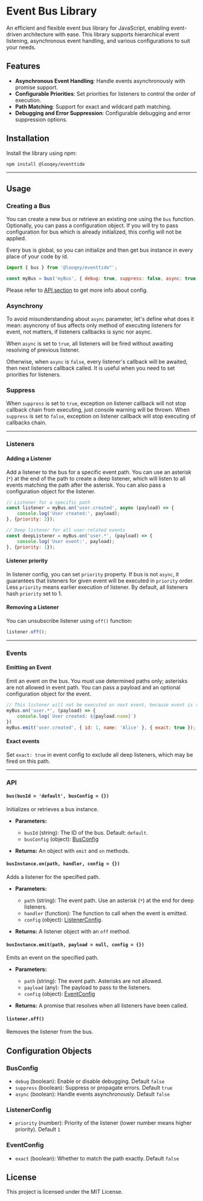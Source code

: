 

# Event Bus Library

An efficient and flexible event bus library for JavaScript, enabling event-driven architecture with ease. This library supports hierarchical event listening, asynchronous event handling, and various configurations to suit your needs.

## Features

- **Asynchronous Event Handling**: Handle events asynchronously with promise support.
- **Configurable Priorities**: Set priorities for listeners to control the order of execution.
- **Path Matching**: Support for exact and wildcard path matching.
- **Debugging and Error Suppression**: Configurable debugging and error suppression options.

## Installation

Install the library using npm:

```bash
npm install @looqey/eventtide
```
________

## Usage

### Creating a Bus

You can create a new bus or retrieve an existing one using the `bus` function. Optionally, you can pass a configuration object.
If you will try to pass configuration for bus which is already initialized, this config will not be applied.

Every bus is global, so you can initialize and then get bus instance in every place of your code by id.
```javascript
import { bus } from '@looqey/eventtide"';

const myBus = bus('myBus', { debug: true, suppress: false, async: true });
```
Please refer to [API section](#api) to get more info about config.

### Asynchrony
To avoid misunderstanding about `async` parameter, let's define what does it mean:
asyncrony of bus affects only method of executing listeners for event, not matters, if listeners callbacks is sync nor async.

When `async` is set to `true`, all listeners will be fired without awaiting resolving of previous listener.

Otherwise, when `async` is `false`, every listener's callback will be awaited, then next listeners callback called. It is useful when you need to set priorities for listeners.

### Suppress
When `suppress` is set to `true`, exception on listener callback will not stop callback chain from executing, just console warning will be thrown.
When `suppress` is set to `false`, exception on listener callback will stop executing of callbacks chain.
________

### Listeners

#### Adding a Listener

Add a listener to the bus for a specific event path. You can use an asterisk (`*`) at the end of the path to create a deep listener, which will listen to all events matching the path after the asterisk. You can also pass a configuration object for the listener.

```javascript
// Listener for a specific path
const listener = myBus.on('user.created', async (payload) => {
    console.log('User created:', payload);
}, {priority: 2});

// Deep listener for all user-related events
const deepListener = myBus.on('user.*', (payload) => {
    console.log('User event:', payload);
}, {priority: 1});
```
#### Listener priority
In listener config, you can set `priority` property. If bus is not `async`, it guarantees that listeners for given event will be executed in `priority` order. Less `priority` means earlier execution of listener. By default, all listeners hash `priority` set to 1.

#### Removing a Listener
You can unsubscribe listener using `off()` function:
```javascript
listener.off();
```
_________
### Events

#### Emitting an Event

Emit an event on the bus. You must use determined paths only; asterisks are not allowed in event path. You can pass a payload and an optional configuration object for the event.

```javascript
// This listener will not be executed on next event, because event is set to exact
myBus.on('user.*', (payload) => {
    console.log(`User created: ${payload.name}`)
})
myBus.emit('user.created', { id: 1, name: 'Alice' }, { exact: true });
```
#### Exact events
Set `exact: true` in event config to exclude all deep listeners, which may be fired on this path.

________

### API

#### `bus(busId = 'default', busConfig = {})`

Initializes or retrieves a bus instance.

- **Parameters:**
    - `busId` (string): The ID of the bus. Default: `default`.
    - `busConfig` (object): [BusConfig](#BusConfig)

- **Returns:** An object with `emit` and `on` methods.

#### `busInstance.on(path, handler, config = {})`

Adds a listener for the specified path.

- **Parameters:**
    - `path` (string): The event path. Use an asterisk (`*`) at the end for deep listeners.
    - `handler` (function): The function to call when the event is emitted.
    - `config` (object): [ListenerConfig](#ListenerConfig).

- **Returns:** A listener object with an `off` method.

#### `busInstance.emit(path, payload = null, config = {})`

Emits an event on the specified path.

- **Parameters:**
    - `path` (string): The event path. Asterisks are not allowed.
    - `payload` (any): The payload to pass to the listeners.
    - `config` (object): [EventConfig](#EventConfig)

- **Returns:** A promise that resolves when all listeners have been called.

#### `listener.off()`

Removes the listener from the bus.

## Configuration Objects

### BusConfig

- `debug` (boolean): Enable or disable debugging. Default `false`
- `suppress` (boolean): Suppress or propagate errors. Default `true`
- `async` (boolean): Handle events asynchronously. Default `false`

### ListenerConfig

- `priority` (number): Priority of the listener (lower number means higher priority). Default `1`

### EventConfig

- `exact` (boolean): Whether to match the path exactly. Default `false`

## License

This project is licensed under the MIT License.
